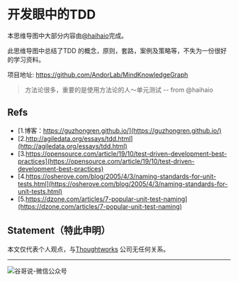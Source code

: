 # 开发眼中的TDD


本思维导图中大部分内容由[@haihaio](https://github.com/haihaio)完成。

此思维导图中总结了TDD 的概念，原则，套路，案例及策略等，不失为一份很好的学习资料。

项目地址: https://github.com/AndorLab/MindKnowledgeGraph

> 方法论很多，重要的是使用方法论的人～单元测试  -- from @haihaio

## Refs

* [1.博客：https://guzhongren.github.io/](https://guzhongren.github.io/)
* [2.http://agiledata.org/essays/tdd.html](http://agiledata.org/essays/tdd.html)
* [3.https://opensource.com/article/19/10/test-driven-development-best-practices](https://opensource.com/article/19/10/test-driven-development-best-practices)
* [4.https://osherove.com/blog/2005/4/3/naming-standards-for-unit-tests.html](https://osherove.com/blog/2005/4/3/naming-standards-for-unit-tests.html)
* [5.https://dzone.com/articles/7-popular-unit-test-naming](https://dzone.com/articles/7-popular-unit-test-naming)

## Statement（特此申明）

本文仅代表个人观点，与[Thoughtworks](https://www.Thoughtworks.com/) 公司无任何关系。

----
![谷哥说-微信公众号](https://cdn.jsdelivr.net/gh/guzhongren/data-hosting@master/20210819/扫码_搜索联合传播样式-白色版.ae9zxgscqcg.png)

